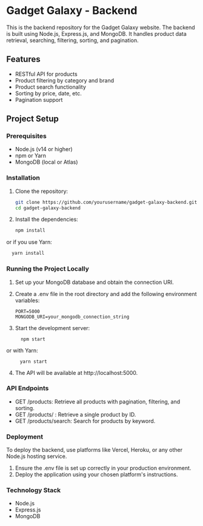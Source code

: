 


# Gadget Galaxy - Backend

This is the backend repository for the Gadget Galaxy website. The backend is built using Node.js, Express.js, and MongoDB. It handles product data retrieval, searching, filtering, sorting, and pagination.

## Features

- RESTful API for products
- Product filtering by category and brand
- Product search functionality
- Sorting by price, date, etc.
- Pagination support

## Project Setup

### Prerequisites

- Node.js (v14 or higher)
- npm or Yarn
- MongoDB (local or Atlas)

### Installation

1. Clone the repository:

   ```bash
   git clone https://github.com/yourusername/gadget-galaxy-backend.git
   cd gadget-galaxy-backend
   
2. Install the dependencies:

   ```bash
   npm install
   
or if you use Yarn:
  ```bash
    yarn install
```
### Running the Project Locally

1. Set up your MongoDB database and obtain the connection URI.
2. Create a .env file in the root directory and add the following environment variables:
   
   ```
   PORT=5000
   MONGODB_URI=your_mongodb_connection_string

3. Start the development server:

         npm start

or with Yarn:
                  
         yarn start

4. The API will be available at http://localhost:5000.

### API Endpoints

- GET /products: Retrieve all products with pagination, filtering, and sorting.
- GET /products/
: Retrieve a single product by ID.
- GET /products/search: Search for products by keyword.

### Deployment

To deploy the backend, use platforms like Vercel, Heroku, or any other Node.js hosting service.

1. Ensure the .env file is set up correctly in your production environment.
2. Deploy the application using your chosen platform's instructions.

### Technology Stack

- Node.js
- Express.js
- MongoDB
